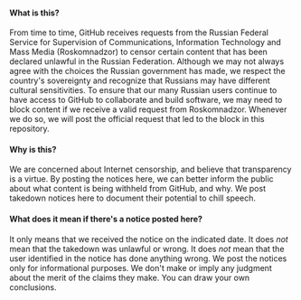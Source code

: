 #### What is this?
From time to time, GitHub receives requests from the Russian Federal Service for Supervision of Communications, Information Technology and Mass Media (Roskomnadzor) to censor certain content that has been declared unlawful in the Russian Federation. Although we may not always agree with the choices the Russian government has made, we respect the country's sovereignty and recognize that Russians may have different cultural sensitivities. To ensure that our many Russian users continue to have access to GitHub to collaborate and build software, we may need to block content if we receive a valid request from Roskomnadzor. Whenever we do so, we will post the official request that led to the block in this repository. 

#### Why is this?
We are concerned about Internet censorship, and believe that transparency is a virtue. By posting the notices here, we can better inform the public about what content is being withheld from GitHub, and why. We post takedown notices here to document their potential to chill speech.

#### What does it mean if there's a notice posted here?
It only means that we received the notice on the indicated date.  It does *not* mean that the takedown was unlawful or wrong. It does *not* mean that the user identified in the notice has done anything wrong. We post the notices only for informational purposes. We don't make or imply any judgment about the merit of the claims they make. You can draw your own conclusions.
